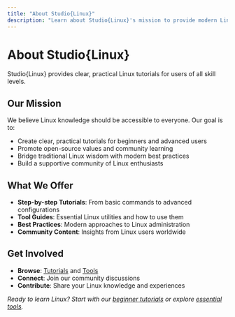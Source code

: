 ```yaml
---
title: "About Studio{Linux}"
description: "Learn about Studio{Linux}'s mission to provide modern Linux tutorials and promote open-source learning."
---
```


# About Studio{Linux}

Studio{Linux} provides clear, practical Linux tutorials for users of all skill levels.

## Our Mission

We believe Linux knowledge should be accessible to everyone. Our goal is to:

- Create clear, practical tutorials for beginners and advanced users
- Promote open-source values and community learning
- Bridge traditional Linux wisdom with modern best practices
- Build a supportive community of Linux enthusiasts

## What We Offer

- **Step-by-step Tutorials**: From basic commands to advanced configurations
- **Tool Guides**: Essential Linux utilities and how to use them
- **Best Practices**: Modern approaches to Linux administration
- **Community Content**: Insights from Linux users worldwide

## Get Involved

- **Browse**: [Tutorials](/tutorials/) and [Tools](/tools/)
- **Connect**: Join our community discussions
- **Contribute**: Share your Linux knowledge and experiences

_Ready to learn Linux? Start with our [beginner tutorials](/tutorials/) or explore [essential tools](/tools/)._
